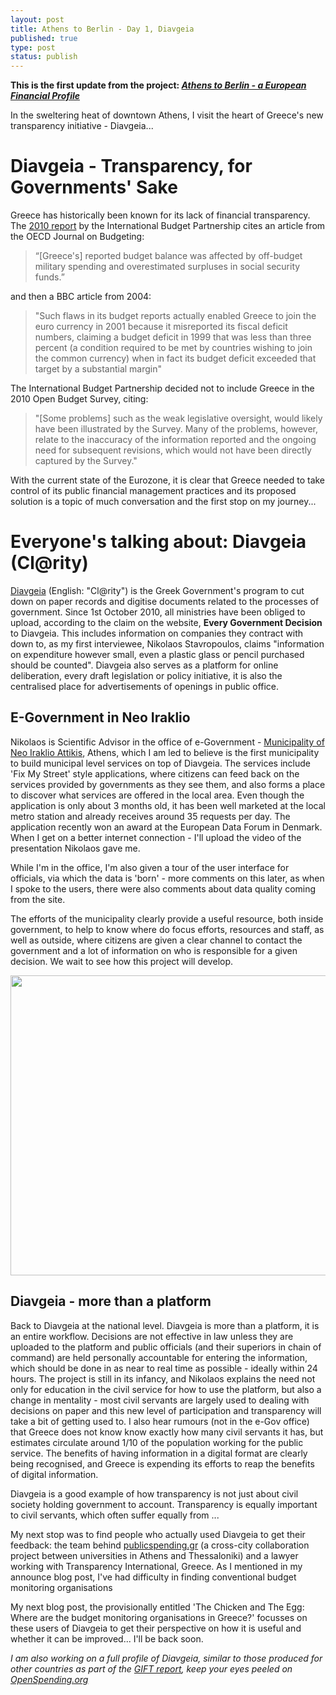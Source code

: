 ```yaml
---
layout: post
title: Athens to Berlin - Day 1, Diavgeia
published: true
type: post
status: publish
---
```


**This is the first update from the project: *[Athens to Berlin - a European Financial Profile](http://openspending.org/blog/2012/07/05/OSI.html)***

In the sweltering heat of downtown Athens, I visit the heart of Greece's new transparency initiative - Diavgeia...

# Diavgeia - Transparency, for Governments' Sake

Greece has historically been known for its lack of financial transparency. The [2010 report](http://internationalbudget.org/wp-content/uploads/2011/06/2010_Full_Report-English.pdf) by the International Budget Partnership cites an article from the OECD Journal on Budgeting:

> “[Greece's] reported budget balance was affected by off-budget military spending and
overestimated surpluses in social security funds.”

and then a BBC article from 2004:

> "Such flaws in its budget reports actually enabled Greece to join the euro currency in 2001 because it misreported its fiscal deficit numbers, claiming a budget deficit in 1999 that was less than three percent (a condition required to be met by countries wishing to join the common currency) when in fact its budget deficit exceeded that target by a substantial margin"

The International Budget Partnership decided not to include Greece in the 2010 Open Budget Survey, citing:

> "[Some problems] such as the weak legislative oversight, would likely have been illustrated by the Survey. Many of the problems, however, relate to the inaccuracy of the information reported and the ongoing need for subsequent revisions, which would not have been directly captured by the Survey."

With the current state of the Eurozone, it is clear that Greece needed to take control of its public financial management practices and its proposed solution is a topic of much conversation and the first stop on my journey...

# Everyone's talking about: Diavgeia (Cl@rity)

[Diavgeia](http://diavgeia.gov.gr/) (English: "Cl@rity") is the Greek Government's program to cut down on paper records and digitise documents related to the processes of government. Since 1st October 2010, all ministries have been obliged to upload, according to the claim on the website, **Every Government Decision** to Diavgeia. This includes information on companies they contract with down to, as my first interviewee, Nikolaos Stavropoulos, claims "information on expenditure however small, even a plastic glass or pencil purchased should be counted". Diavgeia also serves as a platform for online deliberation, every draft legislation or policy initiative, it is also the centralised place for advertisements of openings in public office.

## E-Government in Neo Iraklio

Nikolaos is Scientific Advisor in the office of e-Government - [Municipality of Neo Iraklio Attikis](http://www.iraklio.gr/), Athens, which I am led to believe is the first municipality to build municipal level services on top of Diavgeia. The services include 'Fix My Street' style applications, where citizens can feed back on the services provided by governments as they see them,  and also forms a place to discover what services are offered in the local area. Even though the application is only about 3 months old, it has been well marketed at the local metro station and already receives around 35 requests per day. The application recently won an award at the European Data Forum in Denmark. When I get on a better internet connection - I'll upload the video of the presentation Nikolaos gave me.

While I'm in the office, I'm also given a tour of the user interface for officials, via which the data is 'born' - more comments on this later, as when I spoke to the users, there were also comments about data quality coming from the site.

The efforts of the municipality clearly provide a useful resource, both inside government, to help to know where do focus efforts, resources and staff, as well as outside, where citizens are given a clear channel to contact the government and a lot of information on who is responsible for a given decision. We wait to see how this project will develop.

<img alt="" src="http://farm8.staticflickr.com/7140/7548263168_74dd2d423c_z.jpg" title="OKFest planning" class="alignnone" width="640" height="480" />

## Diavgeia - more than a platform

Back to Diavgeia at the national level. Diavgeia is more than a platform, it is an entire workflow. Decisions are not effective in law unless they are uploaded to the platform and public officials (and their superiors in chain of command) are held personally accountable for entering the information, which should be done in as near to real time as possible - ideally within 24 hours. The project is still in its infancy, and Nikolaos explains the need not only for education in the civil service for how to use the platform, but also a change in mentality - most civil servants are largely used to dealing with decisions on paper and this new level of participation and transparency will take a bit of getting used to. I also hear rumours (not in the e-Gov office) that Greece does not know know exactly how many civil servants it has, but estimates circulate around 1/10 of the population working for the public service. The benefits of having information in a digital format are clearly being recognised, and Greece is expending its efforts to reap the benefits of digital information.

Diavgeia is a good example of how transparency is not just about civil society holding government to account. Transparency is equally important to civil servants, which often suffer equally from ...

My next stop was to find people who actually used Diavgeia to get their feedback: the team behind [publicspending.gr](http://publicspending.gr/) (a cross-city collaboration project between universities in Athens and Thessaloniki) and a lawyer working with Transparency International, Greece. As I mentioned in my announce blog post, I've had difficulty in finding conventional budget monitoring organisations

My next blog post, the provisionally entitled 'The Chicken and The Egg: Where are the budget monitoring organisations in Greece?' focusses on these users of Diavgeia to get their perspective on how it is useful and whether it can be improved... I'll be back soon.

*I am also working on a full profile of Diavgeia, similar to those produced for other countries as part of the [GIFT report](http://openspending.org/resources/gift/chapter2-intro.html), keep your eyes peeled on [OpenSpending.org](http://openspending.org/)*

